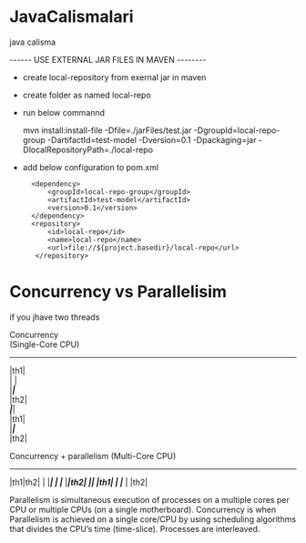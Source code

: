 # JavaCalismalari
java calisma


------ USE EXTERNAL JAR FILES IN MAVEN --------
- create local-repository from exernal jar in maven
- create folder as named local-repo
- run below commannd
	
	mvn install:install-file -Dfile=./jarFiles/test.jar -DgroupId=local-repo-group -DartifactId=test-model -Dversion=0.1 -Dpackaging=jar -DlocalRepositoryPath=./local-repo


- add below configuration to pom.xml

      
		<dependency>
			<groupId>local-repo-group</groupId>
			<artifactId>test-model</artifactId>
			<version>0.1</version>
		</dependency>
		<repository>
			<id>local-repo</id>
			<name>local-repo</name>
			<url>file://${project.basedir}/local-repo</url>
		 </repository>


# Concurrency vs Parallelisim

if you jhave two threads 

Concurrency                
(Single-Core CPU)           
 ___                         
|th1|                       
|   |                       
|___|___                    
    |th2|                   
 ___|___|                   
|th1|                       
|___|___                    
    |th2|
    
 Concurrency + parallelism
(Multi-Core CPU)
___ ___
|th1|th2|
|   |___|
|   |___
|___|th2|
 ___|___|
|th1|
|   |___
|   |th2|


    
Parallelism is simultaneous execution of processes on a multiple cores per CPU or multiple CPUs (on a single motherboard).
Concurrency is when Parallelism is achieved on a single core/CPU by using scheduling algorithms that divides the CPU’s time (time-slice). Processes are interleaved.
    
    
